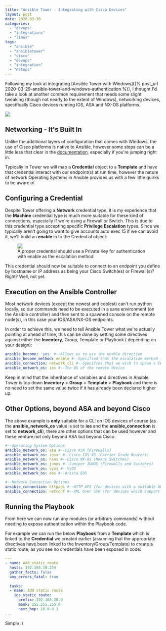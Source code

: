 ```yaml
---
title: "Ansible Tower - Integrating with Cisco Devices"
layout: post
date: 2020-03-30
categories: 
  - "devops"
  - "integrations"
  - "linux"
tags: 
  - "ansible"
  - "ansibletower"
  - "cisco"
  - "devops"
  - "integration"
  - "netops"
---
```


Following my look at integrating [Ansible Tower with Windows]({% post_url 2020-03-29-ansible-tower-and-windows-authentication %}), I thought I'd take a look at another common requirement that needs some slight tweaking (though not nearly to the extent of Windows), networking devices, specifically Cisco devices running IOS, ASA and NX-OS platforms.

<img src="/assets/{{ page.path | split: '/' | last | split: '.' | first }}/1.jpeg" class="scaled-img-75">

## Networking - It's Built In

Unlike the additional layers of configuration that comes with Windows, the use of Cisco platforms is native to Ansible, however some steps can be a little less that clear in the [documentation](https://docs.ansible.com/ansible/latest/network/getting_started/network_differences.html), especially if you're jumping right in.

Typically in Tower we will map a **Credential** object to a **Template** and have that credential interact with our endpoint(s) at run time, however the nature of network Operating Systems in Ansible provides us with a few little quirks to be aware of.

## Configuring a Credential

Despite Tower offering a **Network** credential type, it is my experience that the **Machine** credential type is much more suitable for these kind of connections, especially if we're using a Firewall or Switch. This is due to this credential type accepting specific **Privilege Escalation** types. Since we typically aren't going to want to give accounts auto exec 15 if we can avoid it, we'll build an **enable** in to the Credential object:

<figure>
  <img src="/assets/{{ page.path | split: '/' | last | split: '.' | first }}/2-1-1024x570.jpg">
  <figcaption>A proper credential should use a Private Key for authentication with enable as the escalation method</figcaption>
</figure>

This credential should now be suitable to connect to an endpoint you define by hostname or IP address as being your Cisco Switch(es) or Firewall(s)? Right? Well, not yet.

## Execution on the Ansible Controller

Most network devices (except the newest and coolest) can't run python locally, so our commands need to be executed in a sane environment (on the Ansible controller) and then sent to a spawned console on the remote node(s), in this case your IOS/ASA/NX-OS endpoints.

In order to achieve this, we need to tell Ansible Tower what we're actually pointing at ahead of time, this can be done by setting some directives against either the **Inventory**, Group, Template or Playbook ( depending on your design):

```yaml
ansible_become: 'yes' #--Allows us to use the enable directive
ansible_become_method: enable #--Specified that the escalation method is "enable"
ansible_connection: network_cli #--Specifies that we wish to spawn a CLI on the remote node, overrides the default of ssh
ansible_network_os: ios #--The OS of the remote device
```

Keep in mind that the inheritance of variables and directives in Ansible Tower is top down **Inventory** \> **Group** \> **Template** \> **Playbook** and there is no need to set the same value twice if it has already been declared higher up.

## Other Options, beyond ASA and beyond Cisco

The above example is **only** suitable for a CLI on IOS devices of course (as the **ansible\_network\_os** value is set to **ios** and the **ansible\_connection** is set to **network\_cli**), there are other options that can be used however and these venture not only beyond ASA but beyond Cisco:

```yaml
#--Operating System Options
ansible_network_os: asa #--Cisco ASA (Firewalls)
ansible_network_os: iosxr #--Cisco IOS XR (Carrier Grade Routers)
ansible_network_os: nxos #--Cisco NX-OS (Nexus Switches)
ansible_network_os: junos #--Juniper JUNOS (Firewalls and Switches)
ansible_network_os: vyos #--VyOS
ansible_network_os: eos #--Arista EOS

#--Network Connection Options
ansible_connection: httpapi #--HTTP API (for devices with a suitable API)
ansible_connection: netconf #--XML Over SSH (for devices which support netconf)
```

## Running the Playbook

From here we can now run any modules (or arbitrary commands) without needing to expose authentication within the Playbook code.

For example we can run the below **Playbook** from a **Template** which is linked to the **Credential** we created earlier (assuming that the appropriate directives have been linked to the Inventory/Group/Template) to create a static route, as you see no credentials have been exposed in code:

```yaml
---
- name: Add_static_route
  hosts: 192.168.10.254
  gather_facts: false
  any_errors_fatal: true
  
  tasks:
  - name: Add static route
    ios_static_route:
      prefix: 192.168.20.0
      mask: 255.255.255.0
      next_hop: 10.0.0.1
...
```

Simple :)
